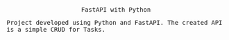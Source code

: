 <samp>
<p align="center">
FastAPI with Python
</p>
</samp>


<samp>
<p align="left">
Project developed using Python and FastAPI. The created API is a simple CRUD for Tasks.
</p>
</samp>
